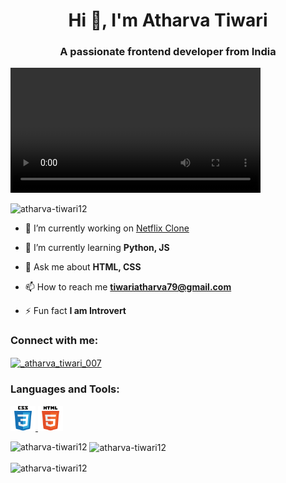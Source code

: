 <h1 align="center">Hi 👋, I'm Atharva Tiwari</h1>
<h3 align="center">A passionate frontend developer from India</h3>

<video src="" align="right" alt="coding" width="400" src="![image](https://github.com/user-attachments/assets/5d5d5dfe-5fd4-4b16-89ab-9d17f9694e43)
">

<p align="left"> <img src="https://komarev.com/ghpvc/?username=atharva-tiwari12&label=Profile%20views&color=0e75b6&style=flat" alt="atharva-tiwari12" /> </p>

- 🔭 I’m currently working on [Netflix Clone](https://github.com/Atharva-Tiwari12/Netflix-Clone.git)

- 🌱 I’m currently learning **Python, JS**

- 💬 Ask me about **HTML, CSS**

- 📫 How to reach me **tiwariatharva79@gmail.com**

- ⚡ Fun fact **I am Introvert**

<h3 align="left">Connect with me:</h3>
<p align="left">
<a href="https://instagram.com/_atharva_tiwari_007" target="blank"><img align="center" src="https://raw.githubusercontent.com/rahuldkjain/github-profile-readme-generator/master/src/images/icons/Social/instagram.svg" alt="_atharva_tiwari_007" height="30" width="40" /></a>
</p>

<h3 align="left">Languages and Tools:</h3>
<p align="left"> <a href="https://www.w3schools.com/css/" target="_blank" rel="noreferrer"> <img src="https://raw.githubusercontent.com/devicons/devicon/master/icons/css3/css3-original-wordmark.svg" alt="css3" width="40" height="40"/> </a> <a href="https://www.w3.org/html/" target="_blank" rel="noreferrer"> <img src="https://raw.githubusercontent.com/devicons/devicon/master/icons/html5/html5-original-wordmark.svg" alt="html5" width="40" height="40"/> </a> </p>

<p><img align="left" src="https://github-readme-stats.vercel.app/api/top-langs?username=atharva-tiwari12&show_icons=true&locale=en&layout=compact" alt="atharva-tiwari12" /></p>

<p>&nbsp;<img align="center" src="https://github-readme-stats.vercel.app/api?username=atharva-tiwari12&show_icons=true&locale=en" alt="atharva-tiwari12" /></p>

<p><img align="center" src="https://github-readme-streak-stats.herokuapp.com/?user=atharva-tiwari12&" alt="atharva-tiwari12" /></p>
